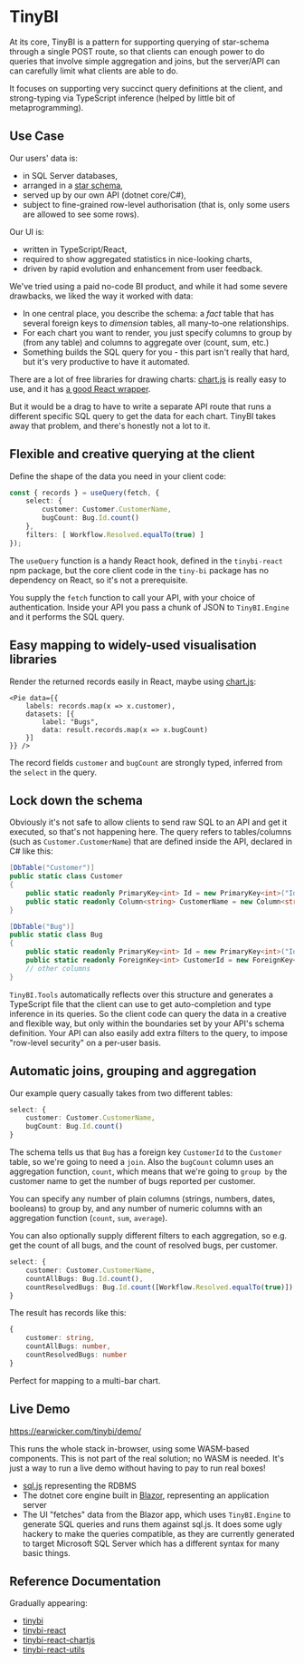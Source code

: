 # TinyBI

At its core, TinyBI is a pattern for supporting querying of star-schema through a single POST route, so that clients can enough power to do queries that involve simple aggregation and joins, but the server/API can can carefully limit what clients are able to do.

It focuses on supporting very succinct query definitions at the client, and strong-typing via TypeScript inference (helped by little bit of metaprogramming).

## Use Case

Our users' data is:

- in SQL Server databases,
- arranged in a [star schema](https://en.wikipedia.org/wiki/Star_schema),
- served up by our own API (dotnet core/C#),
- subject to fine-grained row-level authorisation (that is, only some users are allowed to see some rows).

Our UI is:

- written in TypeScript/React,
- required to show aggregated statistics in nice-looking charts,
- driven by rapid evolution and enhancement from user feedback.

We've tried using a paid no-code BI product, and while it had some severe drawbacks, we liked the way it worked with data:

- In one central place, you describe the schema: a _fact_ table that has several foreign keys to _dimension_ tables, all many-to-one relationships.
- For each chart you want to render, you just specify columns to group by (from any table) and columns to aggregate over (count, sum, etc.)
- Something builds the SQL query for you - this part isn't really that hard, but it's very productive to have it automated.

There are a lot of free libraries for drawing charts: [chart.js](https://www.chartjs.org/) is really easy to use, and it has [a good React wrapper](https://github.com/jerairrest/react-chartjs-2).

But it would be a drag to have to write a separate API route that runs a different specific SQL query to get the data for each chart. TinyBI takes away that problem, and there's honestly not a lot to it.

## Flexible and creative querying at the client

Define the shape of the data you need in your client code:

```ts
const { records } = useQuery(fetch, {
    select: {
        customer: Customer.CustomerName,
        bugCount: Bug.Id.count()
    },
    filters: [ Workflow.Resolved.equalTo(true) ]
});
```

The `useQuery` function is a handy React hook, defined in the `tinybi-react` npm package, but the core client code in the `tiny-bi` package has no dependency on React, so it's not a prerequisite.

You supply the `fetch` function to call your API, with your choice of authentication. Inside your API you pass a chunk of JSON to `TinyBI.Engine` and it performs the SQL query.

## Easy mapping to widely-used visualisation libraries

Render the returned records easily in React, maybe using [chart.js](https://github.com/jerairrest/react-chartjs-2):

```tsx
<Pie data={{
    labels: records.map(x => x.customer),
    datasets: [{
        label: "Bugs",
        data: result.records.map(x => x.bugCount)
    }]
}} />
```

The record fields `customer` and `bugCount` are strongly typed, inferred from the `select` in the query.

## Lock down the schema

Obviously it's not safe to allow clients to send raw SQL to an API and get it executed, so that's not happening here. The query refers to tables/columns (such as `Customer.CustomerName`) that are defined inside the API, declared in C# like this:

```cs
[DbTable("Customer")]
public static class Customer
{
    public static readonly PrimaryKey<int> Id = new PrimaryKey<int>("Id");
    public static readonly Column<string> CustomerName = new Column<string>("CustomerName");
}

[DbTable("Bug")]
public static class Bug
{
    public static readonly PrimaryKey<int> Id = new PrimaryKey<int>("Id");
    public static readonly ForeignKey<int> CustomerId = new ForeignKey<int>("CustomerId", Customer.Id);
    // other columns
}
```

`TinyBI.Tools` automatically reflects over this structure and generates a TypeScript file that the client can use to get auto-completion and type inference in its queries. So the client code can query the data in a creative and flexible way, but only within the boundaries set by your API's schema definition. Your API can also easily add extra filters to the query, to impose "row-level security" on a per-user basis.

## Automatic joins, grouping and aggregation

Our example query casually takes from two different tables:

```ts
select: {
    customer: Customer.CustomerName,
    bugCount: Bug.Id.count()
}
```

The schema tells us that `Bug` has a foreign key `CustomerId` to the `Customer` table, so we're going to need a `join`. Also the `bugCount` column uses an aggregation function, `count`, which means that we're going to `group by` the customer name to get the number of bugs reported per customer.

You can specify any number of plain columns (strings, numbers, dates, booleans) to group by, and any number of numeric columns with an aggregation function (`count`, `sum`, `average`).

You can also optionally supply different filters to each aggregation, so e.g. get the count of all bugs, and the count of resolved bugs, per customer.

```ts
select: {
    customer: Customer.CustomerName,
    countAllBugs: Bug.Id.count(),
    countResolvedBugs: Bug.Id.count([Workflow.Resolved.equalTo(true)])
}
```

The result has records like this:

```ts
{
    customer: string,
    countAllBugs: number,
    countResolvedBugs: number
}
```

Perfect for mapping to a multi-bar chart.

## Live Demo

https://earwicker.com/tinybi/demo/

This runs the whole stack in-browser, using some WASM-based components. This is not part of the real solution; no WASM is needed. It's just a way to run a live demo without having to pay to run real boxes!

- [sql.js](https://github.com/sql-js/sql.js) representing the RDBMS
- The dotnet core engine built in [Blazor](https://dotnet.microsoft.com/apps/aspnet/web-apps/blazor), representing an application server
- The UI "fetches" data from the Blazor app, which uses `TinyBI.Engine` to generate SQL queries and runs them against sql.js. It does some ugly hackery to make the queries compatible, as they are currently generated to target Microsoft SQL Server which has a different syntax for many basic things.

## Reference Documentation

Gradually appearing:

- [tinybi](https://earwicker.com/tinybi/typedoc/tinybi)
- [tinybi-react](https://earwicker.com/tinybi/typedoc/tinybi-react)
- [tinybi-react-chartjs](https://earwicker.com/tinybi/typedoc/tinybi-react-chartjs)
- [tinybi-react-utils](https://earwicker.com/tinybi/typedoc/tinybi-react-utils)
